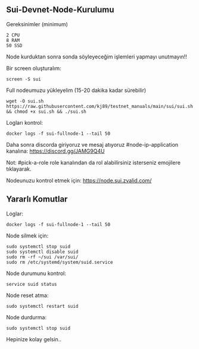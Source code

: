 ## Sui-Devnet-Node-Kurulumu

Gereksinimler (minimum)
```
2 CPU
8 RAM
50 SSD
```
Node kurduktan sonra sonda söyleyeceğim işlemleri yapmayı unutmayın!!

Bir screen oluşturalım:
```
screen -S sui
```

Full nodeumuzu yükleyelim (15-20 dakika kadar sürebilir)
```
wget -O sui.sh https://raw.githubusercontent.com/kj89/testnet_manuals/main/sui/sui.sh && chmod +x sui.sh && ./sui.sh
```

Logları kontrol:
```
docker logs -f sui-fullnode-1 --tail 50
```

Daha sonra discorda giriyoruz ve mesaj atıyoruz #node-ip-application kanalına: https://discord.gg/JAMG9Q4U

Not: #pick-a-role role kanalından da rol alabilirsiniz isterseniz emojilere tıklayarak.

Nodeunuzu kontrol etmek için: https://node.sui.zvalid.com/

## Yararlı Komutlar 

Loglar: 
```
docker logs -f sui-fullnode-1 --tail 50
```

Node silmek için:
```
sudo systemctl stop suid
sudo systemctl disable suid
sudo rm -rf ~/sui /var/sui/
sudo rm /etc/systemd/system/suid.service
```

Node durumunu kontrol:
```
service suid status
```

Node reset atma:
```
sudo systemctl restart suid
```

Node durdurma: 
```
sudo systemctl stop suid
```

Hepinize kolay gelsin..

